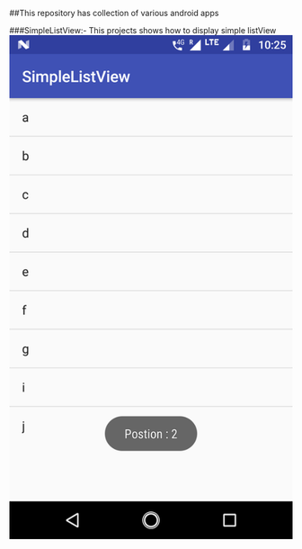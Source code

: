 ##This repository has collection of various android apps


###SimpleListView:- This projects shows how to display simple listView
![alt text](https://github.com/puneetverma24/Android/blob/master/SimpleListView/device-2018-06-22-102618.png)

